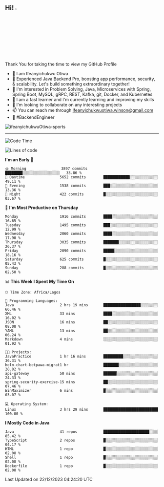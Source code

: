 <!-- BLOG-POST-LIST:START --><!-- BLOG-POST-LIST:END -->

## Hi! <img src="https://media.giphy.com/media/hvRJCLFzcasrR4ia7z/giphy.gif" width="4%"> 

Thank You for taking the time to view my GitHub Profile

- 👋 I am Ifeanyichukwu Otiwa
- 🚀 Experienced Java Backend Pro, boosting app performance, security, & scalability. Let's build something extraordinary together!
- 👀 I'm interested in Problem Solving, Java, Microservices with Spring, Spring Boot, MySQL, gRPC, REST, Kafka, git, Docker, and Kubernetes
- 🌱 I am a fast learner and I'm currently learning and improving my skills
- 💞️ I'm looking to collaborate on any interesting projects
- 📫 You can reach me through ifeanyichukwuotiwa.winson@gmail.com
- 🚀 #BackendEngineer

<p align="left" marginTop="10px"> <img src="https://komarev.com/ghpvc/?username=ifeanyichukwuOtiwa-sports&label=Profile%20views&color=0e75b6&style=for-the-badge" alt="ifeanyichukwuOtiwa-sports" /> </p>

***

<!--START_SECTION:waka-->
![Code Time](http://img.shields.io/badge/Code%20Time-2%2C039%20hrs%2043%20mins-blue)

![Lines of code](https://img.shields.io/badge/From%20Hello%20World%20I%27ve%20Written-4.2%20million%20lines%20of%20code-blue)

**I'm an Early 🐤** 

```text
🌞 Morning                3897 commits        ████████░░░░░░░░░░░░░░░░░   33.86 % 
🌆 Daytime                5652 commits        ████████████░░░░░░░░░░░░░   49.11 % 
🌃 Evening                1538 commits        ███░░░░░░░░░░░░░░░░░░░░░░   13.36 % 
🌙 Night                  422 commits         █░░░░░░░░░░░░░░░░░░░░░░░░   03.67 % 
```
📅 **I'm Most Productive on Thursday** 

```text
Monday                   1916 commits        ████░░░░░░░░░░░░░░░░░░░░░   16.65 % 
Tuesday                  1495 commits        ███░░░░░░░░░░░░░░░░░░░░░░   12.99 % 
Wednesday                2060 commits        ████░░░░░░░░░░░░░░░░░░░░░   17.90 % 
Thursday                 3035 commits        ███████░░░░░░░░░░░░░░░░░░   26.37 % 
Friday                   2090 commits        █████░░░░░░░░░░░░░░░░░░░░   18.16 % 
Saturday                 625 commits         █░░░░░░░░░░░░░░░░░░░░░░░░   05.43 % 
Sunday                   288 commits         █░░░░░░░░░░░░░░░░░░░░░░░░   02.50 % 
```


📊 **This Week I Spent My Time On** 

```text
🕑︎ Time Zone: Africa/Lagos

💬 Programming Languages: 
Java                     2 hrs 19 mins       █████████████████░░░░░░░░   66.46 % 
XML                      33 mins             ████░░░░░░░░░░░░░░░░░░░░░   16.02 % 
JSON                     16 mins             ██░░░░░░░░░░░░░░░░░░░░░░░   08.08 % 
YAML                     13 mins             ██░░░░░░░░░░░░░░░░░░░░░░░   06.24 % 
Markdown                 4 mins              ░░░░░░░░░░░░░░░░░░░░░░░░░   01.92 % 

🐱‍💻 Projects: 
JavaPractice             1 hr 16 mins        █████████░░░░░░░░░░░░░░░░   36.31 % 
helm-chart-betpawa-migrat1 hr                ███████░░░░░░░░░░░░░░░░░░   28.82 % 
api-gateway              50 mins             ██████░░░░░░░░░░░░░░░░░░░   24.33 % 
spring-security-exercise-15 mins             ██░░░░░░░░░░░░░░░░░░░░░░░   07.46 % 
WinMaximizer             6 mins              █░░░░░░░░░░░░░░░░░░░░░░░░   03.07 % 

💻 Operating System: 
Linux                    3 hrs 29 mins       █████████████████████████   100.00 % 
```

**I Mostly Code in Java** 

```text
Java                     41 repos            █████████████████████░░░░   85.42 % 
TypeScript               2 repos             █░░░░░░░░░░░░░░░░░░░░░░░░   04.17 % 
HTML                     1 repo              █░░░░░░░░░░░░░░░░░░░░░░░░   02.08 % 
Shell                    1 repo              █░░░░░░░░░░░░░░░░░░░░░░░░   02.08 % 
Dockerfile               1 repo              █░░░░░░░░░░░░░░░░░░░░░░░░   02.08 % 
```




 Last Updated on 22/12/2023 04:24:20 UTC
<!--END_SECTION:waka-->

<!--
<p align="center">
![trophy](https://github-profile-trophy.vercel.app/?username=ifeanyichukwuOtiwa-sports&theme=onedark) (https://github.com/ryo-ma/github-profile-trophy)
</p>
-->

<!---
ifeanyi-otiwa/ifeanyi-otiwa is a ✨ special ✨ repository because its `README.md` (this file) appears on your GitHub profile.
You can click the Preview link to take a look at your changes.
--->
